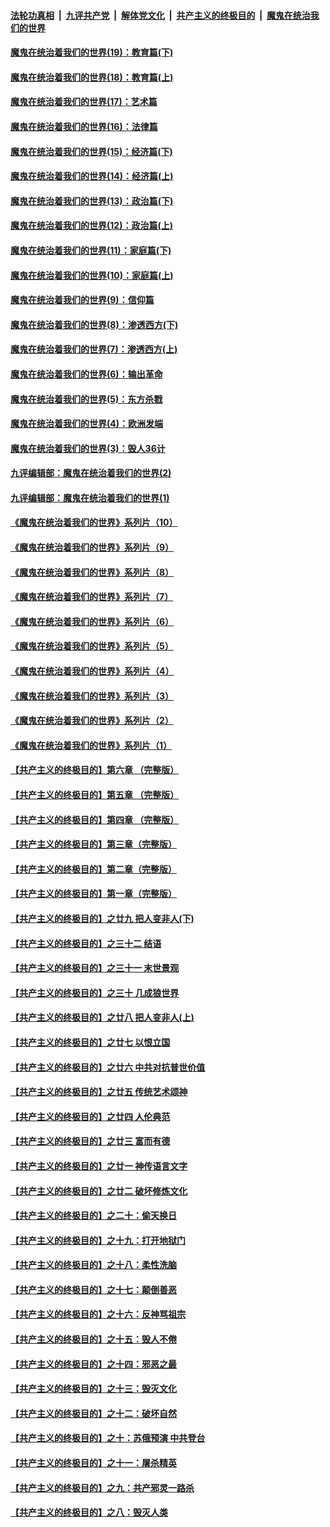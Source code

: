 

####  [法轮功真相](../../../../basic/blob/master/README.md?t=11041402) &nbsp;|&nbsp; [九评共产党](../../../../9ping.md/blob/master/README.md?t=11041402) &nbsp;|&nbsp; [解体党文化](../../../../jtdwh.md/blob/master/README.md?t=11041402)  &nbsp;|&nbsp; [共产主义的终极目的](../../../../gczydzjmd.md/blob/master/README.md?t=11041402) &nbsp;|&nbsp; [魔鬼在统治我们的世界](../../../../mgztzwmdsj.md/blob/master/README.md?t=11041402) 

#### [魔鬼在统治着我们的世界(19)：教育篇(下)](../pages/nsc422/n10564808.md?t=11041402) 

#### [魔鬼在统治着我们的世界(18)：教育篇(上)](../pages/nsc422/n10526970.md?t=11041402) 

#### [魔鬼在统治着我们的世界(17)：艺术篇](../pages/nsc422/n10499093.md?t=11041402) 

#### [魔鬼在统治着我们的世界(16)：法律篇](../pages/nsc422/n10485969.md?t=11041402) 

#### [魔鬼在统治着我们的世界(15)：经济篇(下)](../pages/nsc422/n10469975.md?t=11041402) 

#### [魔鬼在统治着我们的世界(14)：经济篇(上)](../pages/nsc422/n10457370.md?t=11041402) 

#### [魔鬼在统治着我们的世界(13)：政治篇(下)](../pages/nsc422/n10448270.md?t=11041402) 

#### [魔鬼在统治着我们的世界(12)：政治篇(上)](../pages/nsc422/n10444576.md?t=11041402) 

#### [魔鬼在统治着我们的世界(11)：家庭篇(下)](../pages/nsc422/n10440961.md?t=11041402) 

#### [魔鬼在统治着我们的世界(10)：家庭篇(上)](../pages/nsc422/n10435448.md?t=11041402) 

#### [魔鬼在统治着我们的世界(9)：信仰篇](../pages/nsc422/n10432159.md?t=11041402) 

#### [魔鬼在统治着我们的世界(8)：渗透西方(下)](../pages/nsc422/n10429603.md?t=11041402) 

#### [魔鬼在统治着我们的世界(7)：渗透西方(上)](../pages/nsc422/n10426013.md?t=11041402) 

#### [魔鬼在统治着我们的世界(6)：输出革命](../pages/nsc422/n10421536.md?t=11041402) 

#### [魔鬼在统治着我们的世界(5)：东方杀戮](../pages/nsc422/n10417707.md?t=11041402) 

#### [魔鬼在统治着我们的世界(4)：欧洲发端](../pages/nsc422/n10414890.md?t=11041402) 

#### [魔鬼在统治着我们的世界(3)：毁人36计](../pages/nsc422/n10411583.md?t=11041402) 

#### [九评编辑部：魔鬼在统治着我们的世界(2)](../pages/nsc422/n10410036.md?t=11041402) 

#### [九评编辑部：魔鬼在统治着我们的世界(1)](../pages/nsc422/n10406825.md?t=11041402) 

#### [《魔鬼在统治着我们的世界》系列片（10）](../pages/nsc422/n12292670.md?t=11041402) 

#### [《魔鬼在统治着我们的世界》系列片（9）](../pages/nsc422/n12290859.md?t=11041402) 

#### [《魔鬼在统治着我们的世界》系列片（8）](../pages/nsc422/n12287445.md?t=11041402) 

#### [《魔鬼在统治着我们的世界》系列片（7）](../pages/nsc422/n12283425.md?t=11041402) 

#### [《魔鬼在统治着我们的世界》系列片（6）](../pages/nsc422/n12282314.md?t=11041402) 

#### [《魔鬼在统治着我们的世界》系列片（5）](../pages/nsc422/n12281419.md?t=11041402) 

#### [《魔鬼在统治着我们的世界》系列片（4）](../pages/nsc422/n12274024.md?t=11041402) 

#### [《魔鬼在统治着我们的世界》系列片（3）](../pages/nsc422/n12271322.md?t=11041402) 

#### [《魔鬼在统治着我们的世界》系列片（2）](../pages/nsc422/n12269049.md?t=11041402) 

#### [《魔鬼在统治着我们的世界》系列片（1）](../pages/nsc422/n12267575.md?t=11041402) 

#### [【共产主义的终极目的】第六章 （完整版）](../pages/nsc422/n11428913.md?t=11041402) 

#### [【共产主义的终极目的】第五章 （完整版）](../pages/nsc422/n11428912.md?t=11041402) 

#### [【共产主义的终极目的】第四章 （完整版）](../pages/nsc422/n11428907.md?t=11041402) 

#### [【共产主义的终极目的】第三章（完整版）](../pages/nsc422/n11428848.md?t=11041402) 

#### [【共产主义的终极目的】第二章（完整版）](../pages/nsc422/n11428831.md?t=11041402) 

#### [【共产主义的终极目的】第一章（完整版）](../pages/nsc422/n11417651.md?t=11041402) 

#### [【共产主义的终极目的】之廿九 把人变非人(下)](../pages/nsc422/n11344140.md?t=11041402) 

#### [【共产主义的终极目的】之三十二 结语](../pages/nsc422/n11360535.md?t=11041402) 

#### [【共产主义的终极目的】之三十一 末世景观](../pages/nsc422/n11351129.md?t=11041402) 

#### [【共产主义的终极目的】之三十 几成狼世界](../pages/nsc422/n11348280.md?t=11041402) 

#### [【共产主义的终极目的】之廿八 把人变非人(上)](../pages/nsc422/n11340492.md?t=11041402) 

#### [【共产主义的终极目的】之廿七 以恨立国](../pages/nsc422/n11336944.md?t=11041402) 

#### [【共产主义的终极目的】之廿六 中共对抗普世价值](../pages/nsc422/n11324785.md?t=11041402) 

#### [【共产主义的终极目的】之廿五 传统艺术颂神](../pages/nsc422/n11296396.md?t=11041402) 

#### [【共产主义的终极目的】之廿四 人伦典范](../pages/nsc422/n11296397.md?t=11041402) 

#### [【共产主义的终极目的】之廿三 富而有德](../pages/nsc422/n11283598.md?t=11041402) 

#### [【共产主义的终极目的】之廿一 神传语言文字](../pages/nsc422/n11263265.md?t=11041402) 

#### [【共产主义的终极目的】之廿二 破坏修炼文化](../pages/nsc422/n11245728.md?t=11041402) 

#### [【共产主义的终极目的】之二十：偷天换日](../pages/nsc422/n11238846.md?t=11041402) 

#### [【共产主义的终极目的】之十九：打开地狱门](../pages/nsc422/n11206376.md?t=11041402) 

#### [【共产主义的终极目的】之十八：柔性洗脑](../pages/nsc422/n11199994.md?t=11041402) 

#### [【共产主义的终极目的】之十七：颠倒善恶](../pages/nsc422/n11179782.md?t=11041402) 

#### [【共产主义的终极目的】之十六：反神骂祖宗](../pages/nsc422/n11166798.md?t=11041402) 

#### [【共产主义的终极目的】之十五：毁人不倦](../pages/nsc422/n11166792.md?t=11041402) 

#### [【共产主义的终极目的】之十四：邪恶之最](../pages/nsc422/n11150249.md?t=11041402) 

#### [【共产主义的终极目的】之十三：毁灭文化](../pages/nsc422/n11135227.md?t=11041402) 

#### [【共产主义的终极目的】之十二：破坏自然](../pages/nsc422/n11135214.md?t=11041402) 

#### [【共产主义的终极目的】之十：苏俄预演 中共登台](../pages/nsc422/n11118424.md?t=11041402) 

#### [【共产主义的终极目的】之十一：屠杀精英](../pages/nsc422/n11118442.md?t=11041402) 

#### [【共产主义的终极目的】之九：共产邪灵一路杀](../pages/nsc422/n11114139.md?t=11041402) 

#### [【共产主义的终极目的】之八：毁灭人类](../pages/nsc422/n11108503.md?t=11041402) 

